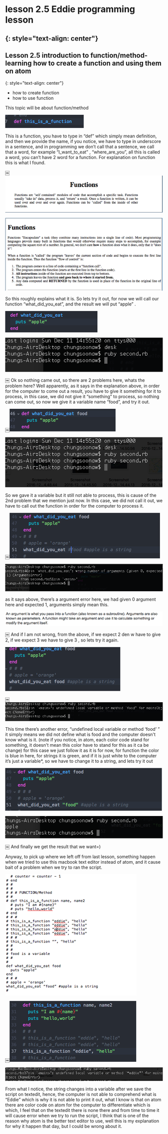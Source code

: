 # lesson 2.5 Eddie programming lesson
{: style="text-align: center"}
-------------------------------------

## Lesson 2.5 introduction to function/method- learning how to create a function and using them on atom
{: style="text-align: center"}

- how to create function
- how to use function

This topic will be about function/method

![screenshot][id]

[id]:/images/Lesson2.5/Photo1.png

This is a function, you have to type in “def” which simply mean definition, and then we provide the name, if you notice, we have to type in underscore in a sentence, and in programming we don’t call that a sentence, we call that a word, for example “I_want_to_eat” , “where_are_you”, all this is called a word, you can’t have 2 word for a function. For explanation on function this is what I found.

￼![screenshot][id1]

[id1]:/images/Lesson2.5/Photo2.png

![screenshot][id2]

[id2]:/images/Lesson2.5/Photo3.png

So this roughly explains what it is. So lets try it out, for now we will call our function “what_did_you_eat”, and the result we will put “apple” .

![screenshot][id3]

[id3]:/images/Lesson2.5/Photo4.png

![screenshot][id4]

[id4]:/images/Lesson2.5/Photo5.png
￼
Ok so nothing came out, so there are 2 problems here, whats the problem here?
Well apparently, as it says in the explanation above, in order for the computer to come out a result, you have to give it something for it to process, in this case, we did not give it “something” to process, so nothing can come out, so now we give it a variable name “food”, and try it out.

￼![screenshot][id5]

[id5]:/images/Lesson2.5/Photo6.png

![screenshot][id6]

[id6]:/images/Lesson2.5/Photo7.png

So we gave it a variable but it still not able to process, this is cause of the 2nd problem that we mention just now. In this case, we did not call it out, we have to call out the function in order for the computer to process it.

￼![screenshot][id7]

[id7]:/images/Lesson2.5/Photo8.png

![screenshot][id8]

[id8]:/images/Lesson2.5/Photo9.png

as it says above, there’s a argument error here, we had given 0 argument here and expected 1, arguments simply mean this.

![screenshot][id9]

[id9]:/images/Lesson2.5/Photo10.png
￼
 And if I am not wrong, from the above, if we expect 2 den w have to give 2, if we expect 3 we have to give 3 , so lets try it again.

![screenshot][id10]

[id10]:/images/Lesson2.5/Photo11.png
￼
![screenshot][id11]

[id11]:/images/Lesson2.5/Photo12.png

This time there’s another error, “undefined local variable or method ‘food’ ” it simply means we did not define what is food and the computer doesn't know what is it. (note if you notice, in atom, each color code stand for something, it doesn't mean this color have to stand for this as it ca be change)  for this case we just follow it as it is for now, for function the color is blue in here, for strings it is green, and if it is just white to the computer it’s just a variable*, so we have to change it to a string, and lets try it out

![screenshot][id12]

[id12]:/images/Lesson2.5/Photo13.png

![screenshot][id13]

[id13]:/images/Lesson2.5/Photo14.png
￼
 And finally we get the result that we want=)

Anyway, to pick up where we left off from last lesson, something happen when we tried to use this macbook text editor instead of atom, and it cause bait of a problem when we try to ran the script.

![screenshot][id14]

[id14]:/images/Lesson2.5/Photo15.png

￼![screenshot][id15]

[id15]:/images/Lesson2.5/Photo16.png

![screenshot][id16]

[id16]:/images/Lesson2.5/Photo17.png

From what I notice, the string changes into a variable after we save the script on textedit, hence, the computer is not able to comprehend what is “Eddie” which is why it is not able to print it out,  what I know is that on atom there are color code on atom for the computer to differentiate which is which, I feel that on the textedit there is none there and from time to time it will cause error when we try to run the script, I think that is one of the reason why atom is the better text editor to use, well this is my explanation for why it happen that day, but I could be wrong about it.
